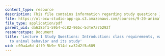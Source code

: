 ```yaml
---
content_type: resource
description: This file contains information regarding study questions 1.
file: https://ol-ocw-studio-app-qa.s3.amazonaws.com/courses/9-20-animal-behavior-fall-2013/c09a4a6d4ff95b9e514dca32d2f5a609_MIT9_20F13_L1_Qs.pdf
file_type: application/pdf
parent_uid: da6385f1-59b4-dc82-965c-5d4e7a75292f
resourcetype: Document
title: 'Lecture 1 Study Questions: Introduction: class requirements, various approaches
  to animal behavior and its study'
uid: c09a4a6d-4ff9-5b9e-514d-ca32d2f5a609
---
```

